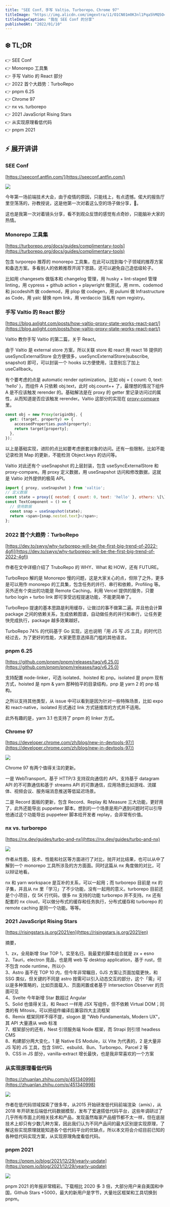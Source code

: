 ```yaml
---
title: "SEE Conf、手写 Valtio、Turborepo、Chrome 97"
titleImage: "https://img.alicdn.com/imgextra/i1/O1CN01m0K3nl1Pqa5hMQ5O4_!!6000000001892-0-tps-2400-1600.jpg"
titleImageCaption: "我在 SEE Conf 的分享"
publishedAt: "2022/01/10"
---
```



## ❄️ TL;DR

👉 SEE Conf<br />
👉 Monorepo 工具集<br />
👉 手写 Valtio 的 React 部分<br />
👉 2022 首个大趋势：TurboRepo<br />
👉 pnpm 6.25<br />
👉 Chrome 97<br />
👉 nx vs. turborepo<br />
👉 2021 JavaScript Rising Stars<br />
👉 从实现原理看低代码<br />
👉 pnpm 2021<br />


## ⚡ 展开讲讲

### SEE Conf

[https://seeconf.antfin.com/](https://seeconf.antfin.com/)

![](https://img.alicdn.com/imgextra/i1/O1CN01TUcOKM1Gvm2Pd36CU_!!6000000000685-2-tps-1600-802.png)

今年第一场前端技术大会，由于疫情的原因，只能线上，有点遗憾。偌大的报告厅里空荡荡的，孙教授说，这是他第一次对着这么空的场子做分享，🤣。

这也是我第一次对着镜头分享，看不到观众反馈的感觉有点奇妙，只能脑补大家的热情。

### Monorepo 工具集

[https://turborepo.org/docs/guides/complimentary-tools](https://turborepo.org/docs/guides/complimentary-tools)

包含 turporepo 推荐的 monorepo 工具集，在此可以找到每个子领域的推荐方案和备选方案。多看别人的依赖推荐开阔下思路，还可以避免自己造低级轮子。

比如用 changesets 做版本和 changelog 管理，用 husky + lint-staged 管理 linting，用 cypress + github action + playwright 做测试，用 mrm、codemod 和 jscodeshift 做 codemod，用 plop 做 codegen，用 pulumi 做 Infrastructure as Code，用 yalc 替换 npm link，用 verdaccio 当私有 npm registry。

### 手写 Valtio 的 React 部分

[https://blog.axlight.com/posts/how-valtio-proxy-state-works-react-part/](https://blog.axlight.com/posts/how-valtio-proxy-state-works-react-part/)

Valtio 教你手写 Valtio 的第二篇，关于 React。

由于 Valtio 是 external store 方案，所以关联 store 和 react 用 react 18 提供的 useSyncExternalStore 会方便很多，useSyncExternalStore(subscribe, snapshot) 即可，可以封装一个 hooks 以方便使用，注意别忘了加上 useCallback。

有个要考虑的点是 automatic render optimization。比如 obj = { count: 0, text: 'hello' }，而组件 A 只依赖 obj.text，此时 obj.count++ 了，最理想的情况下组件 A 是不应该触发 rerender 的。基础解法是在 proxy 的 getter 里记录访问过的属性，从而知道是否应该触发 rerender。Valtio 这部分的实现在 [proxy-compare](https://github.com/dai-shi/proxy-compare) 里。

```javascript
const obj = new Proxy(originObj, {
  get: (target, property) => {
    accessedProperties.push(property);
    return target[property];
  },
});
```

以上是基础实现，进阶的点比如要考虑嵌套对象的访问。还有一些限制，比如不能记录检测 Map 的更新，不能检测 Object.keys 的访问等。

Valtio 对此还有个 useSnapshot 的上层封装，包含 useSyncExternalStore 和 proxy-compare。用 proxy 定义数据，用 useSnapshot 访问和修改数据，这就是 Valtio 对外提供的极简 API。

```javascript
import { proxy, useSnapshot } from 'valtio';
// 定义数据
const state = proxy({ nested: { count: 0, text: 'hello' }, others: \[\] });
const TextComponent = () => {
  // 使用数据
  const snap = useSnapshot(state);
  return <span>{snap.nested.text}</span>;
};
```

### 2022 首个大趋势：TurboRepo

[https://dev.to/swyx/why-turborepo-will-be-the-first-big-trend-of-2022-4gfj](https://dev.to/swyx/why-turborepo-will-be-the-first-big-trend-of-2022-4gfj)

作者在文中详细介绍了 TruboRepo 的 WHY、What 和 HOW，还有 FUTURE。

TurboRepo 解的是 Monorepo 慢的问题，这是大家关心的点，但除了之外，更多是可以用作 monorepo 的工具集，包含任务的并行、串行和依赖，Profiling 等。另外还有个突出的功能是 Remote Caching，利用 Vercel 提供的服务，只要 turbo login + turbo link 即可享受远程提速功能，不能更简单了。

TurboRepo 提速的基本思路是利用缓存，让做过的事不做第二遍。并且他会计算 package 之间的依赖关系，生成依赖图谱，自动做任务的并行和串行，让任务更快完成执行，package 越多效果越好。

TurboRepo 74% 的代码基于 Go 实现，这也说明「用 JS 写 JS 工具」的时代已经过去，为了更好的性能，大家更愿意选择高门槛的其他语言。

### pnpm 6.25

[https://github.com/pnpm/pnpm/releases/tag/v6.25.0](https://github.com/pnpm/pnpm/releases/tag/v6.25.0)

支持配置 node-linker，可选 isolated、hoisted 和 pnp。isolated 是 pnpm 现有方式，hoisted 是 npm & yarn 那种拍平的目录结构，pnp 是 yarn 2 的 pnp 结构。

之所以支持其他类型，从 issue 中可以看到是因为针对一些特殊场景，比如 expo 和 react-native，isolated 形式通过 link 方式链接库的方式并不适用。

此外有趣的是，yarn 3.1 也支持了 pnpm 的 linker 方式。

### Chrome 97

[https://developer.chrome.com/zh/blog/new-in-devtools-97/](https://developer.chrome.com/zh/blog/new-in-devtools-97/)

![](https://img.alicdn.com/imgextra/i4/O1CN01f39i3m1sEDm63f5Y0_!!6000000005734-2-tps-1600-1081.png)

Chrome 97 有两个值得关注的更新。

一是 WebTransport，基于 HTTP/3 支持双向通信的 API，支持基于 datagram API 的不可靠通信和基于 streams API 的可靠通信，应用场景比如游戏、流媒体、视频会议、服务端消息推送等低延迟场景。

二是 Record 面板的更新，包含 Record、Replay 和 Measure 三大功能，更好用了，此外还能导出 puppeteer 脚本。想到的一个场景是用户遇到问题时可以引导他通过这个功能导出 puppeteer 脚本给开发者 replay，会非常有价值。

### nx vs. turborepo

[https://nx.dev/guides/turbo-and-nx](https://nx.dev/guides/turbo-and-nx)

![](https://img.alicdn.com/imgextra/i4/O1CN01x6dz5J1FhHtfp4uAH_!!6000000000518-1-tps-1920-1080.gif)

作者从性能、技术、性能和社区等方面进行了对比，抛开对比结果，也可以从中了解到一个 monorepo 工具所涉及的方方面面。同时这篇从 nx 角度做的对比，可以辩证地看。

nx 和 yarn workspace 是互补的关系，可以一起用；而 turborepo 目前是 nx 的子集，并且从 nx 里「学习」了不少功能，没有一起用的意义。turborepo 目前还是个小项目，仅 5K 行代码，很多 nx 支持的功能 turborepo 并不支持。nx 还有配套的 nx cloud，可以做分布式的缓存和任务执行，分布式缓存和 turborepo 的 remote caching 是同一个功能。等等。

### 2021 JavaScript Rising Stars

[https://risingstars.js.org/2021/en](https://risingstars.js.org/2021/en)

摘要，

1、zx，全局新增 Star TOP 1，实至名归，我最爱的脚本组合就是 zx + esno<br />
2、Tauri，electron 竞品，也是用 web 写 desktop application，基于 rust，但不包含 node runtime，所以小<br />
3、Astro 虽不在 TOP 10 内，但今年非常瞩目，0JS 方案让页面加载更快，和 SSG 类似，但关键的不同是 astro 按需可以引入动态交互的部分，这个「需」可以是多种策略的，比如页面载入、页面闲置或者基于 Intersection Observer 的页面可见<br />
4、Svelte 今年新增 Star 数超过 Angular<br />
5、Solid 也值得关注，和 React 一样用 JSX 写组件，但不依赖 Virtual DOM；同类的有 Mitosis，可以把组件编译后兼容四大主流框架<br />
6、Remix 框架同样不得不提，slogon 是 "Web Fundamentals, Modern UX"，其 API 大量遵从 web 标准<br />
7、框架部分的还有，Nest 引领服务端 Node 框架，而 Strapi 则引领 headless CMS<br />
8、构建部分两大变化，1 是 Native ES Module，以 Vite 为代表的，2 是大量非 JS 写的 JS 工具，包含 SWC、esbuild、Bun、Turborepo、Parcel 2 等<br />
9、CSS in JS 部分，vanilla-extract 增长最快，也是我非常喜欢的一个方案<br />

### 从实现原理看低代码

[https://zhuanlan.zhihu.com/p/451340998](https://zhuanlan.zhihu.com/p/451340998)

![](https://img.alicdn.com/imgextra/i2/O1CN01HFxTx723Kb3tWet67_!!6000000007237-2-tps-1600-799.png)

作者在低代码领域探索了很多年，从2015 开始研发低代码前端渲染（amis），从 2018 年开研发后端低代码数据模型，发布了爱速搭低代码平台，这些年调研过了几乎所有市面上的相关技术和产品，发现虽然每家产品细节都不太一样，但在底层技术上却只有少数几种方案，因此我们认为不同产品间的最大区别是实现原理，了解这些实现原理就能知道各个低代码平台的优缺点，所以本文将会介绍目前已知的各种低代码实现方案，从实现原理角度看低代码。

### pnpm 2021

[https://pnpm.io/blog/2021/12/29/yearly-update](https://pnpm.io/blog/2021/12/29/yearly-update)

![](https://img.alicdn.com/imgextra/i2/O1CN01B1NGje20jNdziJ8HD_!!6000000006885-2-tps-585-498.png)

pnpm 2021 的年报非常精彩。下载相比 2020 多 3 倍，大部分用户来自美国和中国，Github Stars +5000，最大的新用户是字节，大量社区框架和工具切换到 pnpm。

